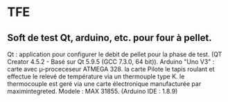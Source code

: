 # TFE
Soft de test Qt, arduino, etc. pour four à pellet.
--------------------------------------------------
Qt : application pour configurer le debit de pellet pour la phase de test. 
(QT Creator 4.5.2 - Basé sur Qt 5.9.5 (GCC 7.3.0, 64 bit)).
Arduino "Uno V3" : carte avec µ-proceceseur ATMEGA 328. la carte Pilote le tapis roulant et effectue le relevé de température                      via un thermouple type K. le thermocouple est geré via une carte électronique manufacturée par                                  maximintegreted. Modele : MAX 31855. 
(Arduino IDE : 1.8.9)

